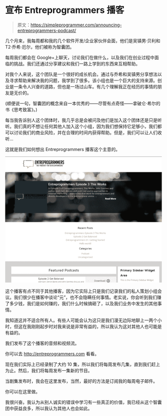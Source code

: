 # 宣布 Entreprogrammers 播客

> 原文：<https://simpleprogrammer.com/announcing-entreprogrammers-podcast/>

几个月来，我每周都和我的几个软件开发/企业家伙伴会面，他们是吴镇男·贝利和 T2·乔希·厄尔，他们被称为智囊团。

每周我们都会在 Google+上聊天，讨论我们在做什么，以及我们在创业过程中面临的挑战。我们还通过分享建议和我们一路上学到的东西来互相帮助。

对我个人来说，这个团队是一个很好的成长机会。通过与乔希和吴镇男分享想法以及寻求帮助来解决我的问题，我学到了很多。该小组也是一个巨大的支持来源。创业是一条令人兴奋的道路，但也是一场过山车。有几个理解我正在经历的事情的朋友是无价的。

(顺便说一句，智囊团的概念来自一本优秀的——尽管有点奇怪——拿破仑·希尔的书《思考致富》。)

每当我告诉别人这个团体时，我几乎总是会被问及他们是加入这个团体还是只是听听。我们真的不想让任何其他人加入这个小组，因为我们想保持它足够小，我们都可以讨论我们的商业风险，并在合理的时间内获得帮助。但是，我们可以让人们收听…

这就是我们如何想出 Entreprogrammers 播客这个主意的。



![entreprogrammers](img/b8d786b87161ab258158a662e9e62911.png)



这个播客有点不同于其他播客，因为它实际上只是我们记录我们的私人策划小组会议。我们很少在播客中谈论“元”，也不会隐瞒任何事情。老实说，你会听到我们赚了多少钱，我们是如何赚的，我们什么时候搞砸了，以及我们业务中发生的其他事情。

我知道这并不适合所有人。有些人可能会认为这只是我们漫无边际地聊上一两个小时，但这在我刚刚起步时对我来说是非常有益的，所以我认为这对其他人也可能是有益的。

我们发布了这个播客的音频和视频流。

你可以去 http://entreprogrammers.com 看看。

现在我们实际上已经录制了大约 10 集，所以我们将每周发布几集，直到我们赶上为止。然后，我们将每周发布一集新的节目。

当剧集发布时，我会在这里发布，当然，最好的方法是订阅我的每周电子邮件。

你可以在这里做。

我很兴奋。我认为从别人诚实的错误中学习有一些真正的价值，我已经从这个智囊团中获益良多，所以我认为其他人也会如此。